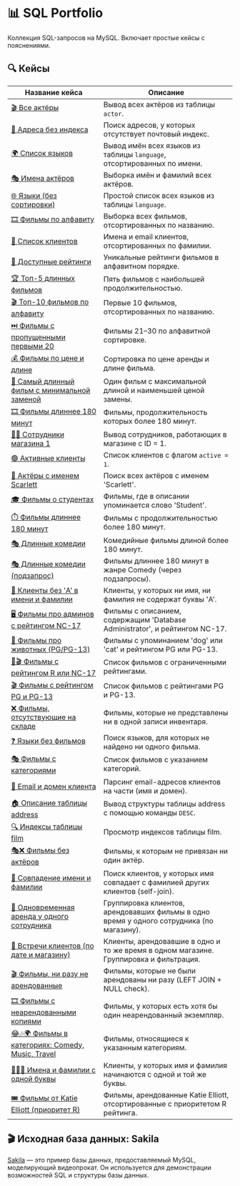 # 📊 SQL Portfolio

Коллекция SQL-запросов на MySQL. Включает простые кейсы с пояснениями.

## 🔍 Кейсы

| Название кейса | Описание |
|----------------|----------|
| [🎬 Все актёры](cases/all_actors.md) | Вывод всех актёров из таблицы `actor`. |
| [📮 Адреса без индекса](cases/addresses_null.md) | Поиск адресов, у которых отсутствует почтовый индекс. |
| [🌍 Список языков](cases/language_names.md) | Вывод имён всех языков из таблицы `language`, отсортированных по имени. |
| [🎭 Имена актёров](cases/actor_names.md) | Выборка имён и фамилий всех актёров. |
| [🌐 Языки (без сортировки)](cases/language_names_2.md) | Простой список всех языков из таблицы `language`. |
| [🎞️ Фильмы по алфавиту](cases/films_by_title.md) | Выборка всех фильмов, отсортированных по названию. |
| [📧 Список клиентов](cases/customer_list.md) | Имена и email клиентов, отсортированных по фамилии. |
| [🔢 Доступные рейтинги](cases/film_ratings.md) | Уникальные рейтинги фильмов в алфавитном порядке. |
| [🏆 Топ-5 длинных фильмов](cases/top5_longest_films.md) | Пять фильмов с наибольшей продолжительностью. |
| [🎬 Топ-10 фильмов по алфавиту](cases/top10_films_by_title.md) | Первые 10 фильмов, отсортированных по названию. |
| [⏭️ Фильмы с пропущенными первыми 20](cases/films_with_offset.md) | Фильмы 21–30 по алфавитной сортировке. |
| [💰 Фильмы по цене и длине](cases/films_by_price_length.md) | Сортировка по цене аренды и длине фильма. |
| [🥇 Самый длинный фильм с минимальной заменой](cases/longest_cheapest_replacement.md) | Один фильм с максимальной длиной и наименьшей ценой замены. |
| [🎞️ Фильмы длиннее 180 минут](cases/films_longer_180.md) | Фильмы, продолжительность которых более 180 минут. |
| [🧑‍💼 Сотрудники магазина 1](cases/staff_by_store.md) | Вывод сотрудников, работающих в магазине с ID = 1. |
| [🟢 Активные клиенты](cases/active_customers.md) | Список клиентов с флагом `active = 1`. |
| [🌟 Актёры с именем Scarlett](cases/actors_named_scarlett.md) | Поиск всех актёров с именем 'Scarlett'. |
| [🎓 Фильмы о студентах](cases/films_about_students.md) | Фильмы, где в описании упоминается слово 'Student'. |
| [⏱️ Фильмы длиннее 180 минут](cases/films_over_180.md) | Фильмы с продолжительностью более 180 минут. |
| [🎭 Длинные комедии](cases/long_comedy_films.md) | Комедийные фильмы длиной более 180 минут. |
| [🎭 Длинные комедии (подзапрос)](cases/long_comedies_subquery.md) | Фильмы длиннее 180 минут в жанре Comedy (через подзапросы). |
| [🚫 Клиенты без 'A' в имени и фамилии](cases/customers_without_a.md) | Клиенты, у которых ни имя, ни фамилия не содержат буквы 'A'. |
| [🖥️ Фильмы про админов с рейтингом NC-17](cases/database_admin_nc17.md) | Фильмы с описанием, содержащим 'Database Administrator', и рейтингом NC-17. |
| [🐾 Фильмы про животных (PG/PG-13)](cases/films_with_animals_pg.md) | Фильмы с упоминанием 'dog' или 'cat' и рейтингом PG или PG-13. |
| [🚫🎬 Фильмы с рейтингом R или NC-17](cases/r_and_nc17_films.md) | Список фильмов с ограниченными рейтингами. |
| [🎬 Фильмы с рейтингом PG и PG-13](cases/pg_pg13_films.md) | Список фильмов с рейтингами PG и PG-13. |
| [❌ Фильмы, отсутствующие на складе](cases/films_not_in_inventory.md) | Фильмы, которые не представлены ни в одной записи инвентаря. |
| [❓ Языки без фильмов](cases/languages_without_films.md) | Поиск языков, для которых не найдено ни одного фильма. |
| [🎭 Фильмы с категориями](cases/films_with_categories.md) | Список фильмов с указанием категорий. |
| [📧 Email и домен клиента](cases/email_parse_domains.md) | Парсинг email-адресов клиентов на части (имя и домен). |
| [🏠 Описание таблицы address](cases/desc_address_table.md) | Вывод структуры таблицы address с помощью команды `DESC`. |
| [🔍 Индексы таблицы film](cases/show_index_film.md) | Просмотр индексов таблицы film. |
| [🎭❌ Фильмы без актёров](cases/films_without_actors.md) | Фильмы, к которым не привязан ни один актёр. |
| [🔄 Совпадение имени и фамилии](cases/name_surname_match.md) | Поиск клиентов, у которых имя совпадает с фамилией других клиентов (self-join). |
| [🤝 Одновременная аренда у одного сотрудника](cases/simultaneous_rental_customers.md) | Группировка клиентов, арендовавших фильмы в одно время у одного сотрудника (по магазину). |
| [👥 Встречи клиентов (по дате и магазину)](cases/client_meetings_grouped.md) | Клиенты, арендовавшие в одно и то же время в одном магазине. Группировка и фильтрация. |
| [🎬 Фильмы, ни разу не арендованные](cases/films_never_rented.md) | Фильмы, которые не были арендованы ни разу (LEFT JOIN + NULL check). |
| [🎞️ Фильмы с неарендованными копиями](cases/films_with_unrented_inventory.md) | Фильмы, у которых есть хотя бы один неарендованный экземпляр. |
| [😂🎶🌍 Фильмы в категориях: Comedy, Music, Travel](cases/films_in_selected_categories.md) | Фильмы, относящиеся к указанным категориям. |
| [🧑‍🤝‍🧑 Имена и фамилии с одной буквы](cases/names_same_initials.md) | Клиенты, у которых имя и фамилия начинаются с одной и той же буквы. |
| [🎟️ Фильмы от Katie Elliott (приоритет R)](cases/films_by_katie_elliott.md) | Фильмы, арендованные Katie Elliott, отсортированные с приоритетом R рейтинга. |

## 🎬 Исходная база данных: Sakila

[Sakila](https://dev.mysql.com/doc/sakila/en/) — это пример базы данных, предоставляемый MySQL, моделирующий видеопрокат. Он используется для демонстрации возможностей SQL и структуры базы данных.